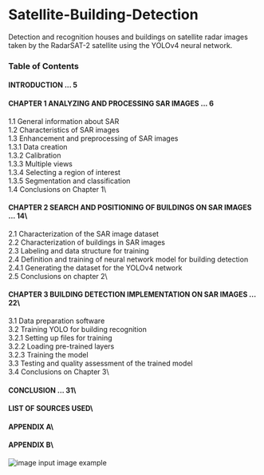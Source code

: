 # Satellite-Building-Detection
Detection and recognition houses and buildings on satellite radar images taken by the RadarSAT-2 satellite using the YOLOv4 neural network.



### Table of Contents  
#### INTRODUCTION ... 5
#### CHAPTER 1 ANALYZING AND PROCESSING SAR IMAGES ... 6
1.1 General information about SAR\
1.2 Characteristics of SAR images\
1.3 Enhancement and preprocessing of SAR images\
1.3.1 Data creation\
1.3.2 Calibration\
1.3.3 Multiple views\
1.3.4 Selecting a region of interest\
1.3.5 Segmentation and classification\
1.4 Conclusions on Chapter 1\
#### CHAPTER 2 SEARCH AND POSITIONING OF BUILDINGS ON SAR IMAGES ... 14\
2.1 Characterization of the SAR image dataset\
2.2 Characterization of buildings in SAR images\
2.3 Labeling and data structure for training\
2.4 Definition and training of neural network model for building detection\
2.4.1 Generating the dataset for the YOLOv4 network\
2.5 Conclusions on chapter 2\
#### CHAPTER 3 BUILDING DETECTION IMPLEMENTATION ON SAR IMAGES ... 22\
3.1 Data preparation software\
3.2 Training YOLO for building recognition\
   3.2.1 Setting up files for training\
   3.2.2 Loading pre-trained layers\
   3.2.3 Training the model\
3.3 Testing and quality assessment of the trained model\
3.4 Conclusions on Chapter 3\
#### CONCLUSION ... 31\
#### LIST OF SOURCES USED\
#### APPENDIX A\
#### APPENDIX B\


![image](https://github.com/egbusko/Satellite-Building-Detection/assets/60915234/b2ef66f7-0d0a-43c7-9833-52fa6964a63d)
input image example
